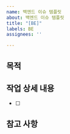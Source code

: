 ```yaml
---
name: 백엔드 이슈 템플릿
about: 백엔드 이슈 템플릿
title: "[BE]"
labels: BE
assignees: ''

---
```


## 목적
>
## 작업 상세 내용
- [ ]
## 참고 사항
